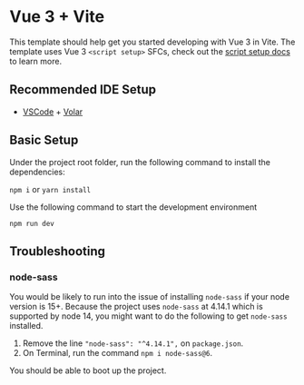 # Vue 3 + Vite

This template should help get you started developing with Vue 3 in Vite. The template uses Vue 3 `<script setup>` SFCs, check out the [script setup docs](https://v3.vuejs.org/api/sfc-script-setup.html#sfc-script-setup) to learn more.

## Recommended IDE Setup

- [VSCode](https://code.visualstudio.com/) + [Volar](https://marketplace.visualstudio.com/items?itemName=johnsoncodehk.volar)

## Basic Setup

Under the project root folder, run the following command to install the dependencies:

`npm i` or `yarn install`

Use the following command to start the development environment

`npm run dev`

## Troubleshooting

### node-sass

You would be likely to run into the issue of installing `node-sass` if your node version is 15+. Because the project uses `node-sass` at 4.14.1 which is supported by node 14, you might want to do the following to get `node-sass` installed.

  1. Remove the line `"node-sass": "^4.14.1",` on `package.json`.
  2. On Terminal, run the command `npm i node-sass@6`.

You should be able to boot up the project.
